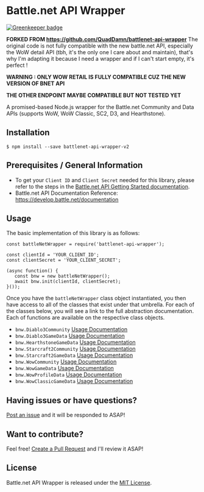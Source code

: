 # Battle.net API Wrapper

[![Greenkeeper badge](https://badges.greenkeeper.io/QuadDamn/battlenet-api-wrapper.svg)](https://greenkeeper.io/)

**FORKED FROM https://github.com/QuadDamn/battlenet-api-wrapper**
The original code is not fully compatible with the new battle.net API, especially the WoW detail API (tbh, it's the only one I care about and maintain), that's why I'm adapting it because I need a wrapper and if I can't start empty, it's perfect !

**WARNING : ONLY WOW RETAIL IS FULLY COMPATIBLE CUZ THE NEW VERSION OF BNET API**

**THE OTHER ENDPOINT MAYBE COMPATIBLE BUT NOT TESTED YET**

A promised-based Node.js wrapper for the Battle.net Community and Data APIs (supports WoW, WoW Classic, SC2, D3, and Hearthstone).

## Installation

`$ npm install --save battlenet-api-wrapper-v2`

## Prerequisites / General Information

- To get your `Client ID` and `Client Secret` needed for this library, please refer to the steps in the [Battle.net API Getting Started documentation](https://develop.battle.net/documentation/guides/getting-started).
- Battle.net API Documentation Reference: https://develop.battle.net/documentation

## Usage

The basic implementation of this library is as follows:

```
const battleNetWrapper = require('battlenet-api-wrapper');  
  
const clientId = 'YOUR_CLIENT_ID';  
const clientSecret = 'YOUR_CLIENT_SECRET';  
  
(async function() {  
   const bnw = new battleNetWrapper();  
   await bnw.init(clientId, clientSecret);
}());  
```

Once you have the `battleNetWrapper` class object instantiated, you then have access to all of the classes
that exist under that umbrella.  For each of the classes below, you will see a link to the full abstraction
documentation.  Each of functions are available on the respective class objects.

- `bnw.Diablo3Community` [Usage Documentation](https://github.com/Eblancho/battlenet-api-wrapper/tree/master/src/d3#diablo-3-community)
- `bnw.Diablo3GameData` [Usage Documentation](https://github.com/Eblancho/battlenet-api-wrapper/tree/master/src/d3#diablo-3-game-data)
- `bnw.HearthstoneGameData` [Usage Documentation](https://github.com/Eblancho/battlenet-api-wrapper/tree/master/src/hearthstone#hearthstone-game-data)
- `bnw.Starcraft2Community` [Usage Documentation](https://github.com/Eblancho/battlenet-api-wrapper/tree/master/src/sc2#starcraft-2-community)
- `bnw.Starcraft2GameData` [Usage Documentation](https://github.com/Eblancho/battlenet-api-wrapper/tree/master/src/sc2#starcraft-2-game-data)
- `bnw.WowCommunity` [Usage Documentation](https://github.com/Eblancho/battlenet-api-wrapper/tree/master/src/wow#wow-community)
- `bnw.WowGameData` [Usage Documentation](https://github.com/Eblancho/battlenet-api-wrapper/tree/master/src/wow#wow-game-data)
- `bnw.WowProfileData` [Usage Documentation](https://github.com/Eblancho/battlenet-api-wrapper/tree/master/src/wow#wow-profile-data)
- `bnw.WowClassicGameData` [Usage Documentation](https://github.com/Eblancho/battlenet-api-wrapper/tree/master/src/wowClassic#wow-classic-game-data)

## Having issues or have questions?

[Post an issue](https://github.com/Eblancho/battlenet-api-wrapper/issues) and it will be responded to ASAP!

## Want to contribute?

Feel free!  [Create a Pull Request](https://github.com/Eblancho/battlenet-api-wrapper/pulls) and I'll review it ASAP!

## License

Battle.net API Wrapper is released under the  [MIT License](https://opensource.org/licenses/MIT).
